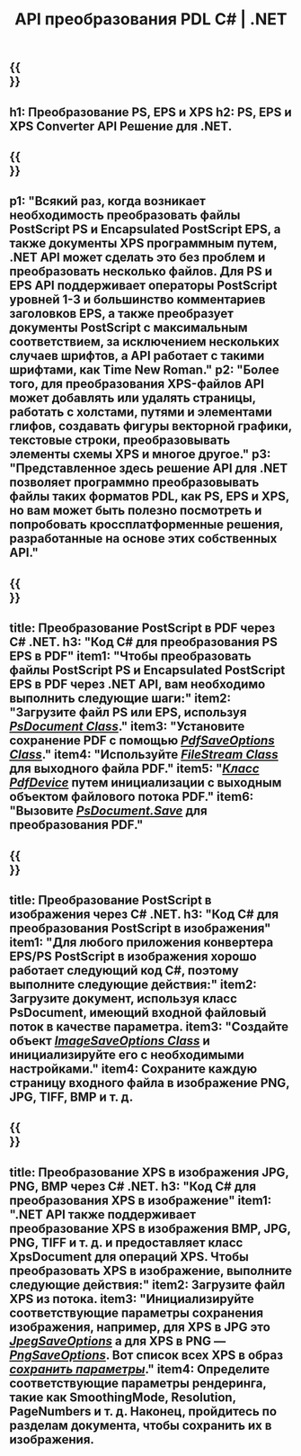 ﻿---
translation: true
template: /_templates/_conversion-net.md
title: API преобразования PDL C# | .NET
url: /net/conversion/
description: Преобразование PS, EPS и XPS в PDF и изображения, включая BMP, JPG, PNG и TIFF, с помощью библиотеки .NET с функцией преобразования Aspose.Page PDL.
family: page
platformtag: net
feature: conversion
---

{{<section banner>}}
---
h1: Преобразование PS, EPS и XPS
h2: PS, EPS и XPS Converter API Решение для .NET.
---

{{<section overview>}}
---
p1: "Всякий раз, когда возникает необходимость преобразовать файлы PostScript PS и Encapsulated PostScript EPS, а также документы XPS программным путем, .NET API может сделать это без проблем и преобразовать несколько файлов. Для PS и EPS API поддерживает операторы PostScript уровней 1-3 и большинство комментариев заголовков EPS, а также преобразует документы PostScript с максимальным соответствием, за исключением нескольких случаев шрифтов, а API работает с такими шрифтами, как Time New Roman."
p2: "Более того, для преобразования XPS-файлов API может добавлять или удалять страницы, работать с холстами, путями и элементами глифов, создавать фигуры векторной графики, текстовые строки, преобразовывать элементы схемы XPS и многое другое."
p3: "Представленное здесь решение API для .NET позволяет программно преобразовывать файлы таких форматов PDL, как PS, EPS и XPS, но вам может быть полезно посмотреть и попробовать кроссплатформенные решения, разработанные на основе этих собственных API."
---

{{<section feature1>}}
---
title: Преобразование PostScript в PDF через C# .NET.
h3: "Код C# для преобразования PS EPS в PDF"
item1: "Чтобы преобразовать файлы PostScript PS и Encapsulated PostScript EPS в PDF через .NET API, вам необходимо выполнить следующие шаги:"
item2: "Загрузите файл PS или EPS, используя [*PsDocument Class*](https://reference.aspose.com/page/net/aspose.page.eps/psdocument/)."
item3: "Установите сохранение PDF с помощью [*PdfSaveOptions Class*](https://reference.aspose.com/page/net/aspose.page.eps.device/pdfsaveoptions/)."
item4: "Используйте [*FileStream Class*](https://docs.microsoft.com/en-us/dotnet/api/system.io.filestream) для выходного файла PDF."
item5: "[*Класс PdfDevice*](https://reference.aspose.com/page/net/aspose.page.eps.device/pdfdevice/) путем инициализации с выходным объектом файлового потока PDF."
item6: "Вызовите [*PsDocument.Save*](https://reference.aspose.com/page/net/aspose.page.eps/psdocument/save/) для преобразования PDF."
---

{{<section feature2>}}
---
title: Преобразование PostScript в изображения через C# .NET.
h3: "Код C# для преобразования PostScript в изображения"
item1: "Для любого приложения конвертера EPS/PS PostScript в изображения хорошо работает следующий код C#, поэтому выполните следующие действия:"
item2: Загрузите документ, используя класс PsDocument, имеющий входной файловый поток в качестве параметра.
item3: "Создайте объект [*ImageSaveOptions Class*](https://reference.aspose.com/page/net/aspose.page.xps.presentation.image/imagesaveoptions/) и инициализируйте его с необходимыми настройками."
item4: Сохраните каждую страницу входного файла в изображение PNG, JPG, TIFF, BMP и т. д.
---

{{<section feature3>}}
---
title: Преобразование XPS в изображения JPG, PNG, BMP через C# .NET.
h3: "Код C# для преобразования XPS в изображение"
item1: ".NET API также поддерживает преобразование XPS в изображения BMP, JPG, PNG, TIFF и т. д. и предоставляет класс XpsDocument для операций XPS. Чтобы преобразовать XPS в изображение, выполните следующие действия:"
item2: Загрузите файл XPS из потока.
item3: "Инициализируйте соответствующие параметры сохранения изображения, например, для **XPS в JPG** это [*JpegSaveOptions*](https://reference.aspose.com/page/net/aspose.page.xps.presentation.image/jpegsaveoptions/) а для **XPS в PNG** — [*PngSaveOptions*](https://reference.aspose.com/page/net/aspose.page.xps.presentation.image/jpegsaveoptions/). Вот список всех XPS в образ [*сохранить параметры*](https://reference.aspose.com/page/net/aspose.page.xps.presentation.image/)."
item4: Определите соответствующие параметры рендеринга, такие как SmoothingMode, Resolution, PageNumbers и т. д. Наконец, пройдитесь по разделам документа, чтобы сохранить их в изображения.
---
